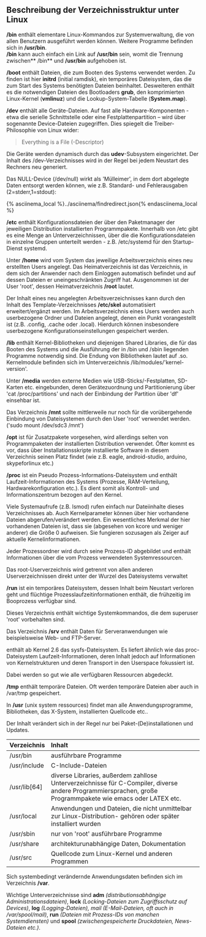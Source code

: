 ## Beschreibung der Verzeichnisstruktur unter Linux
<!--sec data-title="/bin" data-id="section0" data-collapse=true data-show=true show="Read" hide="Hide" ces-->
**/bin** enthält elementare Linux-Kommandos zur Systemverwaltung, die von allen Benutzern ausgeführt werden können. Weitere Programme befinden sich in **/usr/bin**.  
**/bin** kann auch einfach ein Link auf **/usr/bin** sein, womit die Trennung zwischen** /bin** und **/usr/bin** aufgehoben ist.
<!--endsec-->

<!--sec data-title="/boot" data-id="section1" data-collapse=true data-show=true ces-->
**/boot** enthält Dateien, die zum Booten des Systems verwendet werden. Zu finden ist hier **initrd** \(initial ramdisk\), ein temporäres Dateisystem, das die zum Start des Systems benötigten Dateien beinhaltet. Desweiteren enthält es die notwendigen Dateien des Bootloaders **grub**, den komprimierten Linux-Kernel \(**vmlinuz**\) und die Lookup-System-Tabelle \(**System.map**\).
<!--endsec-->

<!--sec data-title="/dev" data-id="section2" data-collapse=true data-show=true ces-->
**/dev** enthält alle Geräte-Dateien. Auf fast alle Hardware-Komponenten - etwa die serielle Schnittstelle oder eine Festplattenpartition – wird über sogenannte Device-Dateien zugegriffen. Dies spiegelt die Treiber-Philosophie von Linux wider:


> Everything is a File \(-Descriptor\)

Die Geräte werden dynamisch durch das **udev**-Subsystem eingerichtet. Der Inhalt des /dev-Verzeichnisses wird in der Regel bei jedem Neustart des Rechners neu generiert.

Das NULL-Device \(/dev/null\) wirkt als 'Mülleimer', in dem dort abgelegte Daten entsorgt werden können, wie z.B. Standard- und Fehlerausgaben \(2=stderr,1=stdout\):  

{% asciinema_local %}../asciinema/findredirect.json{% endasciinema_local %}
<!--endsec-->

<!--sec data-title="/etc" data-id="section3" data-collapse=true data-show=true ces-->
**/etc** enthält Konfigurationsdateien der über den Paketmanager der jeweiligen Distribution installierten Programmpakete. Innerhalb von /etc gibt es eine Menge an Unterverzeichnissen, über die die Konfigurationsdateien in einzelne Gruppen unterteilt werden - z.B. /etc/systemd für den Startup-Dienst systemd.
<!--endsec-->

<!--sec data-title="/home" data-id="section4" data-collapse=true data-show=true ces-->
Unter **/home** wird vom System das jeweilige Arbeitsverzeichnis eines neu erstellten Users angelegt. Das Heimatverzeichnis ist das Verzeichnis, in dem sich der Anwender nach dem Einloggen automatisch befindet und auf dessen Dateien er uneingeschränkten Zugriff hat. Ausgenommen ist der User 'root', dessen Heimatverzeichnis **/root** lautet.

Der Inhalt eines neu angelegten Arbeitsverzeichnisses kann durch den Inhalt des Template-Verzeichnisses **/etc/skel** automatisiert erweitert/ergänzt werden. Im Arbeitsverzeichnis eines Users werden auch userbezogene Ordner und Dateien angelegt, denen ein Punkt vorangestellt ist (z.B. .config, .cache oder .local). Hierdurch können insbesondere userbezogene Konfigurationseinstellungen gespeichert werden.
<!--endsec-->

<!--sec data-title="/lib[64]" data-id="section5" data-collapse=true data-show=true ces-->
**/lib** enthält Kernel-Bibliotheken und diejenigen Shared Libraries, die für das Booten des Systems und die Ausführung der in /bin und /sbin liegenden Programme notwendig sind. Die Endung von Bibliotheken lautet auf .so. Kernelmodule befinden sich im Unterverzeichnis /lib/modules/'kernel-version'.
<!--endsec-->

<!--sec data-title="/media" data-id="section6" data-collapse=true data-show=true ces-->
Unter **/media** werden externe Medien wie USB-Sticks/-Festplatten, SD-Karten etc. eingebunden, deren Gerätezuordnung und Partitionierung über 'cat /proc/partitions' und nach der Einbindung der Partition über 'df' einsehbar ist.
<!--endsec-->

<!--sec data-title="/mnt" data-id="section7" data-collapse=true data-show=true ces-->
Das Verzeichnis **/mnt** sollte mittlerweile nur noch für die vorübergehende Einbindung von Dateisystemen durch den User 'root' verwendet werden. ('sudo mount /dev/sdc3 /mnt')
<!--endsec-->

<!--sec data-title="/opt" data-id="section8" data-collapse=true data-show=true ces-->
**/opt** ist für Zusatzpakete vorgesehen, wird allerdings selten von Programmpaketen der installierten Distribution verwendet. Öfter kommt es vor, dass über Installationsskripte installierte Software in diesem Verzeichnis seinen Platz findet (wie z.B. eagle, android-studio, arduino, skypeforlinux etc.)
<!--endsec-->

<!--sec data-title="/proc" data-id="section9" data-collapse=true data-show=true ces-->
**/proc** ist ein Pseudo Prozess-Informations-Dateisystem und enthält Laufzeit-Informationen des Systems (Prozesse, RAM-Verteilung, Hardwarekonfiguration etc.). Es dient somit als Kontroll- und Informationszentrum bezogen auf den Kernel.

Viele Systemaufrufe (z.B. lsmod) rufen einfach nur Dateiinhalte dieses Verzeichnisses ab. Auch Kernelparameter können über hier vorhandene Dateien abgerufen/verändert werden. Ein wesentliches Merkmal der hier vorhandenen Dateien ist, dass sie (abgesehen von kcore und weniger anderer) die Größe 0 aufweisen. Sie fungieren sozusagen als Zeiger auf aktuelle Kernelinformationen.

Jeder Prozessordner wird durch seine Prozess-ID abgebildet und enthält Informationen über die vom Prozess verwendeten Systemressourcen. 
<!--endsec-->

<!--sec data-title="/root" data-id="section10" data-collapse=true data-show=true ces-->
Das root-Userverzeichnis wird getrennt von allen anderen Userverzeichnissen direkt unter der Wurzel des Dateisystems verwaltet
<!--endsec-->

<!--sec data-title="/run" data-id="section11" data-collapse=true data-show=true ces-->
**/run** ist ein temporäres Dateisystem, dessen Inhalt beim Neustart verloren geht und flüchtige Prozesslaufzeitinformationen enthält, die frühzeitig im Booprozess verfügbar sind.
<!--endsec-->

<!--sec data-title="/sbin" data-id="section12" data-collapse=true data-show=true ces-->
Dieses Verzeichnis enthält wichtige Systemkommandos, die dem superuser 'root' vorbehalten sind.
<!--endsec-->

<!--sec data-title="/srv" data-id="section13" data-collapse=true data-show=true ces-->
Das Verzeichnis **/srv** enthält Daten für Serveranwendungen wie beispielsweise Web- und FTP-Server.
<!--endsec-->

<!--sec data-title="/sys" data-id="section14" data-collapse=true data-show=true ces-->
enthält ab Kernel 2.6 das sysfs-Dateisystem. Es liefert ähnlich wie das proc-Dateisystem Laufzeit-Informationen, deren Inhalt jedoch auf Informationen von Kernelstrukturen und deren Transport in den Userspace fokussiert ist.

Dabei werden so gut wie alle verfügbaren Ressourcen abgedeckt.
<!--endsec-->

<!--sec data-title="/tmp" data-id="section15" data-collapse=true data-show=true ces-->
**/tmp** enthält temporäre Dateien. Oft werden temporäre Dateien aber auch in /var/tmp gespeichert.
<!--endsec-->

<!--sec data-title="/usr" data-id="section16" data-collapse=true data-show=true ces-->
In **/usr** (unix system ressources) findet man alle Anwendungsprogramme, Bibliotheken, das X-System, installierten Quellcode etc..

Der Inhalt verändert sich in der Regel nur bei Paket-(De)installationen und Updates.

| Verzeichnis | Inhalt |
| :--- | :--- |
| /usr/bin | ausführbare Programme |
| /usr/include | C-Include-Dateien |
| /usr/lib[64] |  diverse Libraries, außerdem zahllose Unterverzeichnisse für C-Compiler, diverse andere Programmiersprachen, große Programmpakete wie emacs oder LATEX etc. |
| /usr/local |  Anwendungen und Dateien, die nicht unmittelbar zur Linux-Distribution- gehören oder später installiert wurden |
| /usr/sbin | nur von 'root' ausführbare Programme |
| /usr/share | architekturunabhängige Daten, Dokumentation |
| /usr/src | Quellcode zum Linux-Kernel und anderen Programmen |




<!--endsec-->

<!--sec data-title="/var" data-id="section17" data-collapse=true data-show=true ces-->
Sich systembedingt verändernde Anwendungsdaten befinden sich im Verzeichnis **/var**.

Wichtige Unterverzeichnisse sind **adm** _(distributionsabhängige Administrationsdateien)_, **lock** _(Locking-Dateien zum Zugriffsschutz auf Devices)_, **log** _(Logging-Dateien), mail (E-Mail-Dateien, oft auch in /var/spool/mail)_, **run** _(Dateien mit Prozess-IDs von manchen Systemdiensten)_ und **spool** _(zwischengespeicherte Druckdateien, News-Dateien etc.)_.

<!--endsec-->